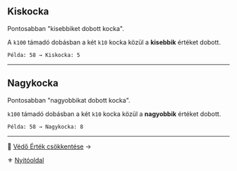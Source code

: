 ## Kiskocka

Pontosabban "kisebbiket dobott kocka".

A `k100` támadó dobásban a két `k10` kocka közül a **kisebbik** értéket dobott.

`Példa: 58 → Kiskocka: 5`

---
## Nagykocka

Pontosabban "nagyobbikat dobott kocka".

`k100` támadó dobásban a két `k10` kocka közül a **nagyobbik** értéket dobott.

`Példa: 58 → Nagykocka: 8`


---

🔗 [Védő Érték csökkentése](063_03_vedo_ertek_csokkentese.md) →

⚜️ [Nyitóoldal](start.md#6-harcrendszer-%EF%B8%8F)
